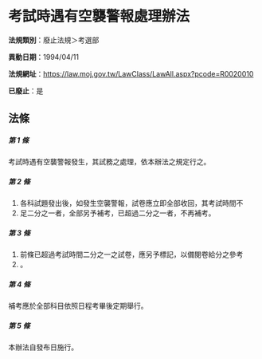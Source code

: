 # 考試時遇有空襲警報處理辦法

**法規類別**：廢止法規＞考選部

**異動日期**：1994/04/11  

**法規網址**：https://law.moj.gov.tw/LawClass/LawAll.aspx?pcode=R0020010

**已廢止**：是



## 法條
##### 第 1 條
考試時遇有空襲警報發生，其試務之處理，依本辦法之規定行之。

##### 第 2 條
1. 各科試題發出後，如發生空襲警報，試卷應立即全部收回，其考試時間不
1. 足二分之一者，全部另予補考，已超過二分之一者，不再補考。

##### 第 3 條
1. 前條已超過考試時間二分之一之試卷，應另予標記，以備閱卷給分之參考
1. 。

##### 第 4 條
補考應於全部科目依照日程考畢後定期舉行。

##### 第 5 條
本辦法自發布日施行。



